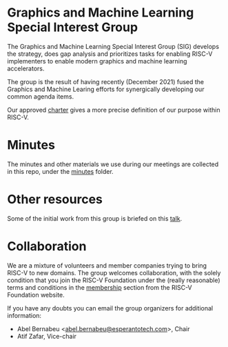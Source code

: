 # Graphics and Machine Learning Special Interest Group

The Graphics and Machine Learning Special Interest Group (SIG) develops the strategy,
does gap analysis and prioritizes tasks for enabling RISC-V implementers to enable
modern graphics and machine learning accelerators.

The group is the result of having recently (December 2021) fused the Graphics and
Machine Learing efforts for synergically developing our common agenda items.

Our approved [charter](https://github.com/riscv-admin/graphics/blob/main/CHARTER.md)
gives a more precise definition of our purpose within RISC-V.

#  Minutes

The minutes and other materials we use during our meetings are collected in this repo,
under the [minutes](https://github.com/riscv-admin/graphics/tree/main/minutes) folder.

# Other resources
Some of the initial work from this group is briefed on this [talk](https://www.youtube.com/watch?v=kM0lsWjqOaw).

# Collaboration

We are a mixture of volunteers and member companies trying to bring RISC-V to new domains.
The group welcomes collaboration, with the solely condition that you join the RISC-V Foundation
under the (really reasonable) terms and conditions in the [membership](https://riscv.org/membership/)
section from the RISC-V Foundation website.

If you have any doubts you can email the group organizers for
additional information:
- Abel Bernabeu <<abel.bernabeu@esperantotech.com>>, Chair
- Atif Zafar, Vice-chair
